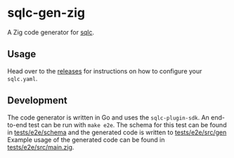# sqlc-gen-zig

A Zig code generator for [sqlc](https://sqlc.dev/).

## Usage

Head over to the [releases](https://github.com/tinyzimmer/sqlc-gen-zig/releases/latest) for instructions on how to configure your `sqlc.yaml`.

## Development

The code generator is written in Go and uses the `sqlc-plugin-sdk`.
An end-to-end test can be run with `make e2e`.
The schema for this test can be found in [tests/e2e/schema](tests/e2e/schema) and the generated code is written to [tests/e2e/src/gen](tests/e2e/src/gen)
Example usage of the generated code can be found in [tests/e2e/src/main.zig](tests/e2e/src/main.zig).
